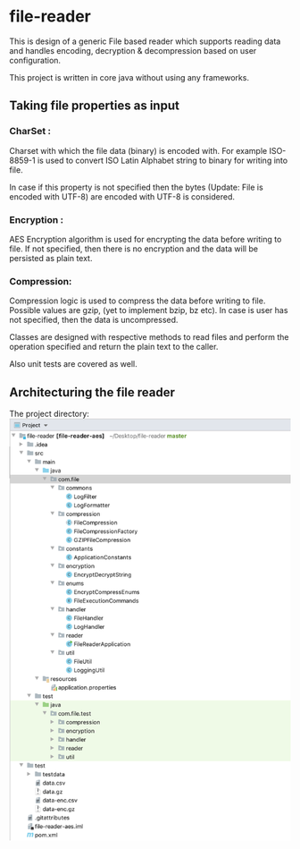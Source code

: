 # file-reader
This is design of a generic File based reader which supports reading data and handles encoding, decryption & decompression based on user configuration.

This project is written in core java without using any frameworks.

## Taking file properties as input
### CharSet :

Charset with which the file data (binary) is encoded with. For example ISO-8859-1 is used to convert ISO Latin Alphabet string to binary for writing into file.

In case if this property is not specified then the bytes (Update: File is encoded with UTF-8) are encoded with UTF-8 is considered.

### Encryption :

AES Encryption algorithm is used for encrypting the data before writing to file. If not specified, then there is no encryption and the data will be persisted as plain text.

### Compression:

Compression logic is used to compress the data before writing to file. Possible values are gzip, (yet to implement bzip, bz etc). In case is user has not specified, then the data is uncompressed.

Classes are designed with respective methods to read files and perform the operation specified and return the plain text to the caller.

Also unit tests are covered as well.


## Architecturing the file reader

The project directory:
![](docs/images/overall.png)

